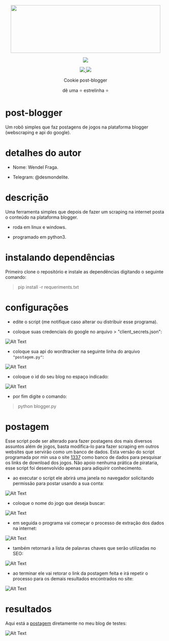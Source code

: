<p align="center">
  <img src="https://p7.hiclipart.com/preview/769/375/649/chocolate-chip-cookie-biscuits-christmas-cookie-gingerbread-man-cookies-logo.jpg" width="470" height="150">
</p>

<p align="center"><img src="https://img.shields.io/badge/Version-3.1-brightgreen"></p>
<p align="center">
  <a href="https://github.com/wendelfraga">
    <img src="https://img.shields.io/github/followers/wendelfraga?label=Follow&style=social">
  </a>
  <a href="https://github.com/wendelfraga/post-blogger">
    <img src="https://img.shields.io/github/stars/wendelfraga/post-blogger?style=social">
  </a>
</p>
<p align="center">
  Cookie post-blogger
</p>
<p align="center">
  dê uma  ⭐ estrelinha ⭐
</p>


# post-blogger

Um robô simples que faz postagens de jogos na plataforma blogger (webscraping e api do google).

# detalhes do autor 

* Nome: Wendel Fraga.

* Telegram: @desmondelite.


# descrição
Uma ferramenta simples que depois de fazer um scraping na internet posta o conteúdo na plataforma blogger.

* roda em linux e windows. 

* programado em python3.

# instalando dependências 

Primeiro clone o repositório e instale as dependências digitando o seguinte comando:

> pip install -r requeriments.txt


# configurações

* edite o script (me notifique caso alterar ou distribuir esse programa).

* coloque suas credenciais do google no arquivo > "client_secrets.json":

![Alt Text](https://github.com/wendelfraga/post-blogger/blob/master/tutorial/googlecreds.PNG)


* coloque sua api do wordtracker na seguinte linha do arquivo ` "postagem.py" `:

![Alt Text](https://github.com/wendelfraga/post-blogger/blob/master/tutorial/wordtracker.PNG)

* coloque o id do seu blog no espaço indicado: 

![Alt Text](https://github.com/wendelfraga/post-blogger/blob/master/tutorial/idblogger.PNG)

* por fim digite o comando:

> python blogger.py 


# postagem 

Esse script pode ser alterado para fazer postagens dos mais diversos assuntos além de jogos, basta modifica-lo para fazer scraping
em outros websites que servirão como um banco de dados. Esta versão do script programada por min usa o site [1337](https://1337x.to)
como banco de dados para pesquisar os links de download dos jogos. Não apoio nenhuma prática de pirataria, esse script foi desenvolvido
apenas para adiquirir conhecimento.

* ao executar o script ele abrirá uma janela no navegador solicitando permissão para postar usando a sua conta:

![Alt Text](https://github.com/wendelfraga/post-blogger/blob/master/tutorial/permisões.PNG)

* coloque o nome do jogo que deseja buscar:

![Alt Text](https://github.com/wendelfraga/post-blogger/blob/master/tutorial/termo.PNG)

* em seguida o programa vai começar o processo de extração dos dados na internet:

![Alt Text](https://github.com/wendelfraga/post-blogger/blob/master/tutorial/infos.PNG)

* também retornará a lista de palavras chaves que serão utilizadas no SEO:

![Alt Text](https://github.com/wendelfraga/post-blogger/blob/master/tutorial/seo.PNG)

* ao terminar ele vai retorar o link da postagem feita e irá repetir o processo para os demais resultados encontrados no site:

![Alt Text](https://github.com/wendelfraga/post-blogger/blob/master/tutorial/urlpost.PNG)

# resultados

Aqui está a [postagem](https://jogostorrentdiretodownloads.blogspot.com/2020/01/battlefield-1-cpy8.html) diretamente no meu blog de testes:

![Alt Text](https://github.com/wendelfraga/post-blogger/blob/master/tutorial/postagem.PNG)

